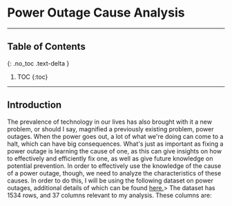 # Power Outage Cause Analysis
---

## Table of Contents
{: .no_toc .text-delta }

1. TOC
{:toc}

---

## Introduction

The prevalence of technology in our lives has also brought with it a new problem, or should I say, magnified a previously existing problem, power outages. When the power goes out, a lot of what we're doing can come to a halt, which can have big consequences. What's just as important as fixing a power outage is learning the cause of one, as this can give insights on how to effectively and efficiently fix one, as well as give future knowledge on potential prevention. In order to effectively use the knowledge of the cause of a power outage, though, we need to analyze the characteristics of these causes. In order to do this, I will be using the following dataset on power outages, additional details of which can be found [here.]("https://www.sciencedirect.com/science/article/pii/S2352340918307182")> The dataset has 1534 rows, and 37 columns relevant to my analysis. These columns are:
